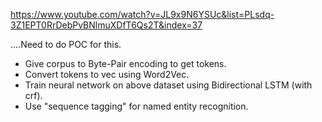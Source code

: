 https://www.youtube.com/watch?v=JL9x9N6YSUc&list=PLsdq-3Z1EPT0RrDebPvBNlmuXDfT6Qs2T&index=37

....Need to do POC for this.

- Give corpus to Byte-Pair encoding to get tokens.
- Convert tokens to vec using Word2Vec.
- Train neural network on above dataset using Bidirectional LSTM (with crf).
- Use "sequence tagging" for named entity recognition.